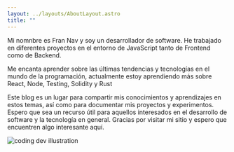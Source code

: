 ```yaml
---
layout: ../layouts/AboutLayout.astro
title: ""
---
```


Mi nomnbre es Fran Nav y soy un desarrollador de software. He trabajado en diferentes proyectos en el entorno de JavaScript tanto de Frontend como de Backend. 

Me encanta aprender sobre las últimas tendencias y tecnologías en el mundo de la programación, actualmente estoy aprendiendo más sobre React, Node, Testing, Solidity y Rust

Este blog es un lugar para compartir mis conocimientos y aprendizajes en estos temas, así como para documentar mis proyectos y experimentos. Espero que sea un recurso útil para aquellos interesados en el desarrollo de software y la tecnología en general. Gracias por visitar mi sitio y espero que encuentren algo interesante aquí.

<div>
  <img src="/assets/dev.png" class="sm:w-1/2 mx-auto" alt="coding dev illustration">
</div>
